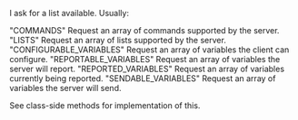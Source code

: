 I ask for a list available. 
Usually: 

  "COMMANDS"               Request an array of commands supported by the server.
  "LISTS"                  Request an array of lists supported by the server.
  "CONFIGURABLE_VARIABLES" Request an array of variables the client can configure.
  "REPORTABLE_VARIABLES"   Request an array of variables the server will report.
  "REPORTED_VARIABLES"     Request an array of variables currently being reported.
  "SENDABLE_VARIABLES"     Request an array of variables the server will send.

See class-side methods for implementation of this.